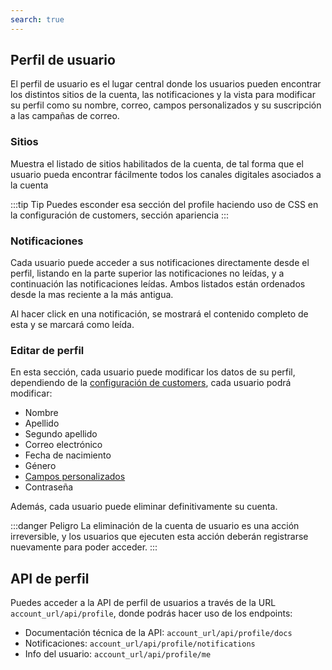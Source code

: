 ```yaml
---
search: true
---
```


## Perfil de usuario

El perfil de usuario es el lugar central donde los usuarios pueden encontrar los distintos sitios de la cuenta, las notificaciones y la vista para modificar su perfil como su nombre, correo, campos personalizados y su suscripción a las campañas de correo.

### Sitios

Muestra el listado de sitios habilitados de la cuenta, de tal forma que el usuario pueda encontrar fácilmente todos los canales digitales asociados a la cuenta

:::tip Tip
Puedes esconder esa sección del profile haciendo uso de CSS en la configuración de customers, sección apariencia
:::

### Notificaciones

Cada usuario puede acceder a sus notificaciones directamente desde el perfil, listando en la parte superior las notificaciones no leídas, y a continuación las notificaciones leídas. Ambos listados están ordenados desde la mas reciente a la más antigua. 

Al hacer click en una notificación, se mostrará el contenido completo de esta y se marcará como leída. 

### Editar de perfil

En esta sección, cada usuario puede modificar los datos de su perfil, dependiendo de la [configuración de customers](/es/platform/customers/realms.html#configuracion-de-customers), cada usuario podrá modificar:

* Nombre
* Apellido
* Segundo apellido
* Correo electrónico
* Fecha de nacimiento
* Género
* [Campos personalizados](/es/platform/customers/realms.html#custom-fields)
* Contraseña

Además, cada usuario puede eliminar definitivamente su cuenta. 

:::danger Peligro
La eliminación de la cuenta de usuario es una acción irreversible, y los usuarios que ejecuten esta acción deberán registrarse nuevamente para poder acceder.
:::

## API de perfil

Puedes acceder a la API de perfil de usuarios a través de la URL `account_url/api/profile`, donde podrás hacer uso de los endpoints: 

* Documentación técnica de la API: `account_url/api/profile/docs`
* Notificaciones: `account_url/api/profile/notifications`
* Info del usuario: `account_url/api/profile/me`
